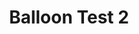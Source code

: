 ---
layout: default
category: bts
tags: ["Arduino","balloons"]
video: "https://player.vimeo.com/video/89541792?badge=0&amp;autopause=0&amp;player_id=0&amp;app_id=72231"
title: "Balloon Test 2"
thumbnail: "https://i.vimeocdn.com/video/468330738_295x166.jpg?r=pad"
---